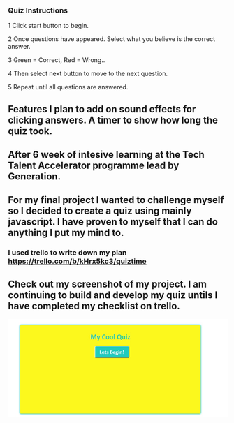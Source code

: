 ### Quiz Instructions ####

1 Click start button to begin. 


2 Once questions have appeared. Select what you believe is the correct answer.


3 Green = Correct, Red = Wrong.. 


4 Then select next button to move to the next question.


5 Repeat until all questions are answered.


## Features I plan to add on sound effects for clicking answers. A timer to show how long the quiz took. 
##  After 6 week of intesive learning at the Tech Talent Accelerator programme lead by Generation.
## For my final project I wanted to challenge myself so I decided to create a quiz using mainly javascript. I have proven to myself that I can do anything I put my mind to. 

### I used trello to write down my plan https://trello.com/b/kHrx5kc3/quiztime

## Check out my screenshot of my project. I am continuing to build and develop my quiz untils I have completed my checklist on trello.  
![](demo.jpg)